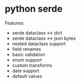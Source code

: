 # python serde

Features:

- serde dataclass <-> dict
- serde dataclass <-> json bytes
- nested dataclass support
- field renames
- basic validation
- enum support
- custom transforms
- date support
- default values

